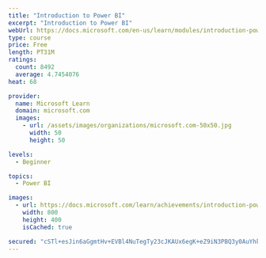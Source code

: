 ```yaml
---
title: "Introduction to Power BI"
excerpt: "Introduction to Power BI"
webUrl: https://docs.microsoft.com/en-us/learn/modules/introduction-power-bi/
type: course
price: Free
length: PT31M
ratings:
  count: 8492
  average: 4.7454076
heat: 68

provider:
  name: Microsoft Learn
  domain: microsoft.com
  images:
    - url: /assets/images/organizations/microsoft.com-50x50.jpg
      width: 50
      height: 50

levels:
  - Beginner

topics:
  - Power BI

images:
  - url: https://docs.microsoft.com/learn/achievements/introduction-power-bi-social.png
    width: 800
    height: 400
    isCached: true

secured: "cSTl+esJin6aGgmtHv+EVBl4NuTegTy23cJKAUx6egK+eZ9iN3PBQ3y0AuYhkqvykd7ctRmgpzsXQmMtJVVQZAaHWLGsseWHvJA9otvqKlB8BxqM+dEBTjjf61qdQmxY54ybXtpjCR/iTTrDbHq6Qr9mxAvpY/QMpCP5Fns4WPf0c0C0k6d5uG237HFhwhnyzcY2GQqnNfCAorvG93/Bkzbn1bnu3zvgTOcEKmxqFuAuRXOGfyi6kGDCtvEPoARpeP8bEY3pDdxOAVo11HVe7gpsONRpfWoo6FCONoZ7kdLylJ8MXOwj2B84Zc4qxOLOnMLafgz4rbRQHcqsnOhnwR00NMHrec9oXshvx6KIyHkuXTPX6rdl8sr+2btMv3NHfsNGPm1kS7J4Wym+nScyX7XhryFKxCM+9yFZ8CBhzaM=;fiYsL2QyRxTlcFJhh0A6ug=="
---
```


